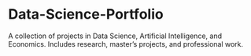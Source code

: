# Data-Science-Portfolio
A collection of projects in Data Science, Artificial Intelligence, and Economics.  Includes research, master’s projects, and professional work.
